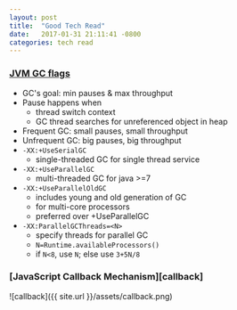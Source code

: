 ```yaml
---
layout: post
title:  "Good Tech Read"
date:   2017-01-31 21:11:41 -0800
categories: tech read
---
```

### [JVM GC flags][jvm-gc]
- GC's goal: min pauses & max throughput
- Pause happens when
  - thread switch context
  - GC thread searches for unreferenced object in heap
- Frequent GC: small pauses, small throughput
- Unfrequent GC: big pauses, big throughput
- `-XX:+UseSerialGC`
  - single-threaded GC for single thread service
- `-XX:+UseParallelGC`
  - multi-threaded GC for java >=7
- `-XX:+UseParallelOldGC`
  - includes young and old generation of GC
  - for multi-core processors
  - preferred over +UseParallelGC
- `-XX:ParallelGCThreads=<N>`
  - specify threads for parallel GC
  - `N=Runtime.availableProcessors()`
  - if `N<8`, use `N`; else use `3+5N/8`

### [JavaScript Callback Mechanism][callback]
![callback]({{ site.url }}/assets/callback.png)

[jvm-gc]: https://blog.codecentric.de/en/2013/01/useful-jvm-flags-part-6-throughput-collector/
